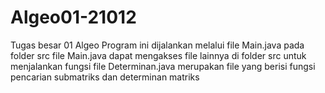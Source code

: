 # Algeo01-21012
Tugas besar 01 Algeo
Program ini dijalankan melalui file Main.java pada folder src
file Main.java dapat mengakses file lainnya di folder src untuk menjalankan fungsi
file Determinan.java merupakan file yang berisi fungsi pencarian submatriks dan determinan matriks
























